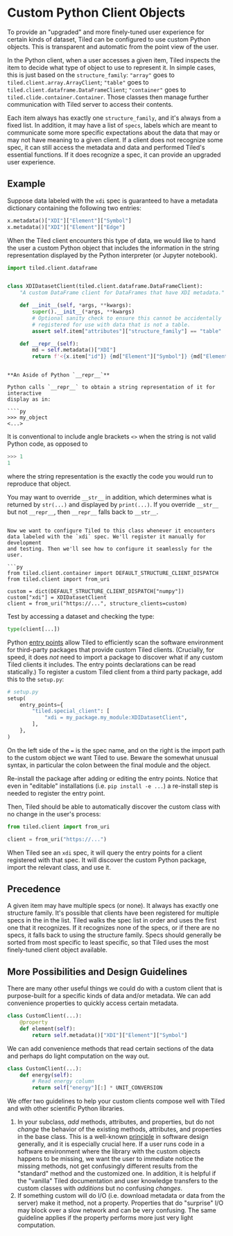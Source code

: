 # Custom Python Client Objects

To provide an "upgraded" and more finely-tuned user experience for certain
kinds of dataset, Tiled can be configured to use custom Python objects.
This is transparent and automatic from the point view of the user.

In the Python client, when a user accesses a given item, Tiled inspects the
item to decide what type of object to use to represent it.
In simple cases, this is just based on the `structure_family`: `"array"` goes
to `tiled.client.array.ArrayClient`;  `"table"` goes to
`tiled.client.dataframe.DataFrameClient`; `"container"` goes to
`tiled.clide.container.Container`. Those classes then manage further communication
with Tiled server to access their contents.

Each item always has exactly one `structure_family`, and it's always from a
fixed list. In addition, it may have a list of `specs`, labels which are meant
to communicate some more specific expectations about the data that may or may
not have meaning to a given client. If a client does not recognize some spec,
it can still access the metadata and data and performed Tiled's essential
functions. If it does recognize a spec, it can provide an upgraded user
experience.

## Example

Suppose data labeled with the `xdi` spec is guaranteed to have a metadata
dictionary containing the following two entries:

```py
x.metadata()["XDI"]["Element"]["Symbol"]
x.metadata()["XDI"]["Element"]["Edge"]
```

When the Tiled client encounters this type of data, we would like to hand
the user a custom Python object that includes the information in the string
representation displayed by the Python interpreter (or Jupyter notebook).

```py
import tiled.client.dataframe


class XDIDatasetClient(tiled.client.dataframe.DataFrameClient):
    "A custom DataFrame client for DataFrames that have XDI metadata."

    def __init__(self, *args, **kwargs):
        super().__init__(*args, **kwargs)
        # Optional sanity check to ensure this cannot be accidentally
        # registered for use with data that is not a table.
        assert self.item["attributes"]["structure_family"] == "table"

    def __repr__(self):
        md = self.metadata()["XDI"]
        return f'<{x.item["id"]} {md["Element"]["Symbol"]} {md["Element"]["Edge"]}>'
```

```{note}

**An Aside of Python `__repr__`**

Python calls `__repr__` to obtain a string representation of it for interactive
display as in:

````py
>>> my_object
<...>
````

It is conventional to include angle brackets `<>` when the string is not valid
Python code, as opposed to

````py
>>> 1
1
````

where the string representation is the exactly the code you would run to
reproduce that object.

You may want to override `__str__` in addition, which determines what
is returned by `str(...)` and displayed by `print(...)`. If you override
`__str__` but not `__repr__`, then `__repr__` falls back to `__str__`.
```

Now we want to configure Tiled to this class whenever it encounters
data labeled with the `xdi` spec. We'll register it manually for development
and testing. Then we'll see how to configure it seamlessly for the user.

```py
from tiled.client.container import DEFAULT_STRUCTURE_CLIENT_DISPATCH
from tiled.client import from_uri

custom = dict(DEFAULT_STRUCTURE_CLIENT_DISPATCH["numpy"])
custom["xdi"] = XDIDatasetClient
client = from_uri("https://...", structure_clients=custom)
```

Test by accessing a dataset and checking the type:

```py
type(client[...])
```


Python
[entry points](https://packaging.python.org/en/latest/specifications/entry-points/)
allow Tiled to efficiently scan the software environment for third-party
packages that provide custom Tiled clients. (Crucially, for speed, it does _not_
need to import a package to discover what if any custom Tiled clients it
includes. The entry points declarations can be read statically.) To register a
custom Tiled client from a third party package, add this to the `setup.py`:

```py
# setup.py
setup(
    entry_points={
        "tiled.special_client": [
            "xdi = my_package.my_module:XDIDatasetClient",
        ],
    },
)
```

On the left side of the `=` is the spec name, and on the right is the import
path to the custom object we want Tiled to use. Beware the somewhat unusual
syntax, in particular the colon between the final module and the object.

Re-install the package after adding or editing the entry points. Notice that
even in "editable" installations (i.e. `pip install -e ...`) a re-install step
is needed to register the entry point.

Then, Tiled should be able to automatically discover the custom class with
no change in the user's process:

```py
from tiled.client import from_uri

client = from_uri("https://...")
```

When Tiled see an `xdi` spec, it will query the entry points for a client registered
with that spec. It will discover the custom Python package, import the relevant
class, and use it.

## Precedence

A given item may have multiple specs (or none). It always has exactly one structure family.
It's possible that clients have been registered for multiple specs in the in the list.
Tiled walks the spec list in order and uses the first one that it recognizes. If it
recognizes none of the specs, or if there are no specs, it falls back to using the
structure family. Specs should generally be sorted from most specific to least
specific, so that Tiled uses the most finely-tuned client object available.

## More Possibilities and Design Guidelines

There are many other useful things we could do with a custom client that is purpose-built
for a specific kinds of data and/or metadata. We can add convenience properties
to quickly access certain metadata.

```py
class CustomClient(...):
    @property
    def element(self):
        return self.metadata()["XDI"]["Element"]["Symbol"]
```

We can add convenience methods that read certain sections of the data and perhaps do
light computation on the way out.

```py
class CustomClient(...):
    def energy(self):
        # Read energy column
        return self["energy"][:] * UNIT_CONVERSION
```

We offer two guidelines to help your custom clients compose well with Tiled and
with other scientific Python libraries.

1. In your subclass, _add_ methods, attributes, and properties, but do not
   _change_ the behavior of the existing methods, attributes, and properties in
   the base class. This is a well-known
   [principle](https://en.wikipedia.org/wiki/Liskov_substitution_principle) in
   software design generally, and it is especially crucial here. If a user runs
   code in a software environment where the library with the custom objects
   happens to be missing, we want the user to immediate notice the missing
   methods, not get confusingly different results from the "standard" method
   and the customized one. In addition, it is helpful if the "vanilla" Tiled
   documentation and user knowledge transfers to the custom classes with
   _additions_ but no confusing _changes_.
2. If something custom will do I/O (i.e. download metadata or data from the
   server) make it method, not a property. Properties that do "surprise" I/O
   may block over a slow network and can be very confusing. The same guideline
   applies if the property performs more just very light computation.
